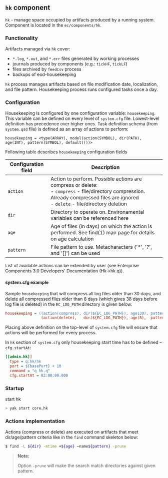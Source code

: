 ## **`hk` component**
`hk` - manage space occupied by artifacts produced by a running system.
Component is located in the `ec/components/hk`.

### Functionality
Artifacts managed via `hk` cover:
- `*.log`, `*.out`, and `*.err`  files generated by working processes
- journals produced by components (e.g.: `tickHF`, `tickLF`)
- files archived by `feedCsv` process
- backups of eod-housekeeping

`hk` process manages artifacts based on file modification date, localization, and file
pattern. Housekeeping process runs configured tasks once a day.

### Configuration
Housekeeping is configured by one configuration variable: `housekeeping`. This variable can be
defined on every level of `system.cfg` file. Lowest-level definition has precedence over higher
ones. Task definition schema (from `system.qsd` file) is defined as an array of actions to perform:

```qsd
housekeeping = <type(ARRAY), model(action(SYMBOL), dir(PATH), age(INT), pattern(SYMBOL), default(())>
```

Following table describes `housekeeping` configuration fields

Configuration field   | Description
----------------------|--------------------------------------------------------------------|
`action`              | Action to perform. Possible actions are compress or delete:<br/>- `compress` - file/directory compression. Already compressed files are ignored<br/>- `delete`   - file/directory deletion
`dir`                 | Directory to operate on. Environamental variables can be referenced here
`age`                 | Age of files (in days) on which the action is performed. See find(1) man page for details on age calculation
`pattern`             | File pattern to use. Metacharacters ('*', '?', and '[]') can be used


List of available actions can be extended by user (see Enterprise Components 3.0 Developers'
Documentation (Hk->hk.q)).

#### system.cfg example
Sample `housekeeping` that will compress all log files older than 30 days, and delete all compressed
files older than 8 days (which gives 38 days before log file is deleted) in the `EC_LOG_PATH`
directory is given below:

```cfg
housekeeping = ((action(compress), dir(${EC_LOG_PATH}), age(30), pattern(*.log)), 
                (action(delete),   dir(${EC_LOG_PATH}), age(8),  pattern(*.gz)))
```

Placing above definition on the top-level of `system.cfg` file will ensure that actions will be
performed for every process.

In `hk` section of `system.cfg` only housekeeping start time has to be defined – `cfg.startAt`:

```cfg
[[admin.hk]]
  type = q:hk/hk
  port = ${basePort} + 10
  command = "q hk.q"
  cfg.startAt = 02:00:00.000
```

### Startup
start hk
```bash
> yak start core.hk
```

### Actions implementation

Actions (compress or delete) are executed on artifacts that meet dir/age/pattern criteria like in
the `find` command skeleton below:

```bash
$ find -L ${dir} -mtime +${age} –name${pattern} -prune
```

> **Note:**
> 
> Option `-prune` will make the search match directories against given pattern.

